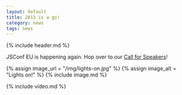 ```yaml
---
layout: default
title: 2013 is a go!
category: news
tags: news
---
```


{% include header.md %}

JSConf EU is happening again. Hop over to our [Call for Speakers](/call-for-speakers/)!

{% assign image_url = "/img/lights-on.jpg" %}
{% assign image_alt = "Lights on!" %}
{% include image.md %}

{% include video.md %}